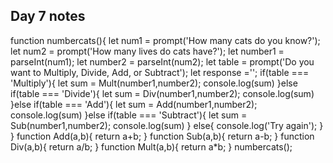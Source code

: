 ## Day 7 notes ##
function numbercats(){
let num1 = prompt('How many cats do you know?');
let num2 = prompt('How many lives do cats have?');
let number1 = parseInt(num1);
let number2 = parseInt(num2);
let table = prompt('Do you want to Multiply, Divide, Add, or Subtract');
let response ='';
if(table === 'Multiply'){
  let sum = Mult(number1,number2);
  console.log(sum)
}else if(table === 'Divide'){
  let sum = Div(number1,number2);
  console.log(sum)
}else if(table === 'Add'){
  let sum = Add(number1,number2);
  console.log(sum)
}else if(table === 'Subtract'){
  let sum = Sub(number1,number2);
  console.log(sum)
}
else{
  console.log('Try again');
}
}
function Add(a,b){
  return a+b;
}
function Sub(a,b){
  return a-b;
}
function Div(a,b){
  return a/b;
}
function Mult(a,b){
  return a*b;
}
numbercats();